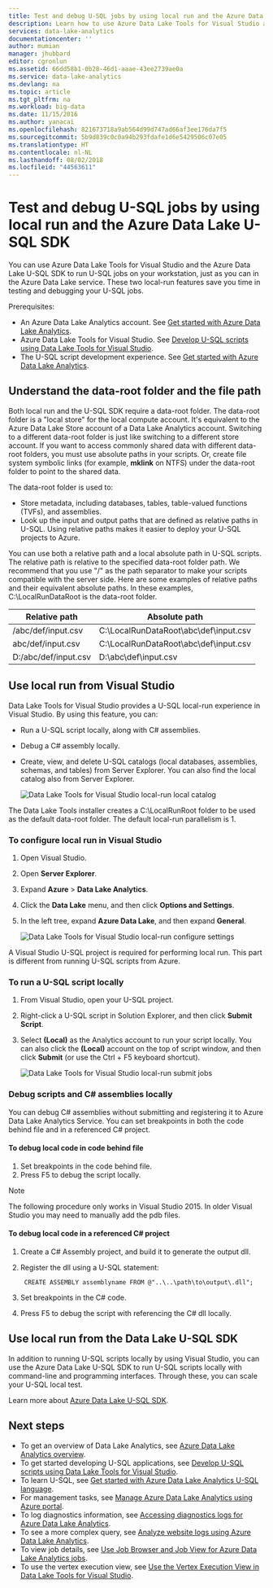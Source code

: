 ```yaml
---
title: Test and debug U-SQL jobs by using local run and the Azure Data Lake U-SQL SDK | Microsoft Docs
description: Learn how to use Azure Data Lake Tools for Visual Studio and the Azure Data Lake U-SQL SDK to test and debug U-SQL jobs on your local workstation.
services: data-lake-analytics
documentationcenter: ''
author: mumian
manager: jhubbard
editor: cgronlun
ms.assetid: 66dd58b1-0b28-46d1-aaae-43ee2739ae0a
ms.service: data-lake-analytics
ms.devlang: na
ms.topic: article
ms.tgt_pltfrm: na
ms.workload: big-data
ms.date: 11/15/2016
ms.author: yanacai
ms.openlocfilehash: 821673718a9ab564d99d747ad66af3ee176da7f5
ms.sourcegitcommit: 5b9d839c0c0a94b293fdafe1d6e5429506c07e05
ms.translationtype: HT
ms.contentlocale: nl-NL
ms.lasthandoff: 08/02/2018
ms.locfileid: "44563611"
---
```

# <a name="test-and-debug-u-sql-jobs-by-using-local-run-and-the-azure-data-lake-u-sql-sdk"></a>Test and debug U-SQL jobs by using local run and the Azure Data Lake U-SQL SDK

You can use Azure Data Lake Tools for Visual Studio and the Azure Data Lake U-SQL SDK to run U-SQL jobs on your workstation, just as you can in the Azure Data Lake service. These two local-run features save you time in testing and debugging your U-SQL jobs.

Prerequisites:

- An Azure Data Lake Analytics account. See [Get started with Azure Data Lake Analytics](data-lake-analytics-get-started-portal.md).
- Azure Data Lake Tools for Visual Studio. See [Develop U-SQL scripts using Data Lake Tools for Visual Studio](data-lake-analytics-data-lake-tools-get-started.md).
- The U-SQL script development experience. See [Get started with Azure Data Lake Analytics](data-lake-analytics-get-started-portal.md).


## <a name="understand-the-data-root-folder-and-the-file-path"></a>Understand the data-root folder and the file path

Both local run and the U-SQL SDK require a data-root folder. The data-root folder is a "local store" for the local compute account. It's equivalent to the Azure Data Lake Store account of a Data Lake Analytics account. Switching to a different data-root folder is just like switching to a different store account. If you want to access commonly shared data with different data-root folders, you must use absolute paths in your scripts. Or, create file system symbolic links (for example, **mklink** on NTFS) under the data-root folder to point to the shared data.

The data-root folder is used to:

- Store metadata, including databases, tables, table-valued functions (TVFs), and assemblies.
- Look up the input and output paths that are defined as relative paths in U-SQL. Using relative paths makes it easier to deploy your U-SQL projects to Azure.

You can use both a relative path and a local absolute path in U-SQL scripts. The relative path is relative to the specified data-root folder path. We recommend that you use "/" as the path separator to make your scripts compatible with the server side. Here are some examples of relative paths and their equivalent absolute paths. In these examples, C:\LocalRunDataRoot is the data-root folder.

|Relative path|Absolute path|
|-------------|-------------|
|/abc/def/input.csv |C:\LocalRunDataRoot\abc\def\input.csv|
|abc/def/input.csv  |C:\LocalRunDataRoot\abc\def\input.csv|
|D:/abc/def/input.csv |D:\abc\def\input.csv|

## <a name="use-local-run-from-visual-studio"></a>Use local run from Visual Studio

Data Lake Tools for Visual Studio provides a U-SQL local-run experience in Visual Studio. By using this feature, you can:

- Run a U-SQL script locally, along with C# assemblies.
- Debug a C# assembly locally.
- Create, view, and delete U-SQL catalogs (local databases, assemblies, schemas, and tables) from Server Explorer. You can also find the local catalog also from Server Explorer.

    ![Data Lake Tools for Visual Studio local-run local catalog](https://docstestmedia1.blob.core.windows.net/azure-media/articles/data-lake-analytics/media/data-lake-analytics-data-lake-tools-local-run/data-lake-tools-for-visual-studio-local-run-local-catalog.png)

The Data Lake Tools installer creates a C:\LocalRunRoot folder to be used as the default data-root folder. The default local-run parallelism is 1.

### <a name="to-configure-local-run-in-visual-studio"></a>To configure local run in Visual Studio

1. Open Visual Studio.
2. Open **Server Explorer**.
3. Expand **Azure** > **Data Lake Analytics**.
4. Click the **Data Lake** menu, and then click **Options and Settings**.
5. In the left tree, expand **Azure Data Lake**, and then expand **General**.

    ![Data Lake Tools for Visual Studio local-run configure settings](https://docstestmedia1.blob.core.windows.net/azure-media/articles/data-lake-analytics/media/data-lake-analytics-data-lake-tools-local-run/data-lake-tools-for-visual-studio-local-run-configure.png)

A Visual Studio U-SQL project is required for performing local run. This part is different from running U-SQL scripts from Azure.

### <a name="to-run-a-u-sql-script-locally"></a>To run a U-SQL script locally
1. From Visual Studio, open your U-SQL project.   
2. Right-click a U-SQL script in Solution Explorer, and then click **Submit Script**.
3. Select **(Local)** as the Analytics account to run your script locally.
You can also click the **(Local)** account on the top of script window, and then click **Submit** (or use the Ctrl + F5 keyboard shortcut).

    ![Data Lake Tools for Visual Studio local-run submit jobs](https://docstestmedia1.blob.core.windows.net/azure-media/articles/data-lake-analytics/media/data-lake-analytics-data-lake-tools-local-run/data-lake-tools-for-visual-studio-local-run-submit-job.png)

### <a name="debug-scripts-and-c-assemblies-locally"></a>Debug scripts and C# assemblies locally

You can debug C# assemblies without submitting and registering it to Azure Data Lake Analytics Service. You can set breakpoints in both the code behind file and in a referenced C# project.

#### <a name="to-debug-local-code-in-code-behind-file"></a>To debug local code in code behind file

1. Set breakpoints in the code behind file.
2. Press F5 to debug the script locally.

> [!NOTE]
   > The following procedure only works in Visual Studio 2015. In older Visual Studio you may need to manually add the pdb files.  
   >
   >

#### <a name="to-debug-local-code-in-a-referenced-c-project"></a>To debug local code in a referenced C# project

1. Create a C# Assembly project, and build it to generate the output dll.
2. Register the dll using a U-SQL statement:

        CREATE ASSEMBLY assemblyname FROM @"..\..\path\to\output\.dll";
        
3. Set breakpoints in the C# code.
4. Press F5 to debug the script with referencing the C# dll locally.

## <a name="use-local-run-from-the-data-lake-u-sql-sdk"></a>Use local run from the Data Lake U-SQL SDK

In addition to running U-SQL scripts locally by using Visual Studio, you can use the Azure Data Lake U-SQL SDK to run U-SQL scripts locally with command-line and programming interfaces. Through these, you can scale your U-SQL local test.

Learn more about [Azure Data Lake U-SQL SDK](data-lake-analytics-u-sql-sdk.md).


## <a name="next-steps"></a>Next steps

* To get an overview of Data Lake Analytics, see [Azure Data Lake Analytics overview](data-lake-analytics-overview.md).
* To get started developing U-SQL applications, see [Develop U-SQL scripts using Data Lake Tools for Visual Studio](data-lake-analytics-data-lake-tools-get-started.md).
* To learn U-SQL, see [Get started with Azure Data Lake Analytics U-SQL language](data-lake-analytics-u-sql-get-started.md).
* For management tasks, see [Manage Azure Data Lake Analytics using Azure portal](data-lake-analytics-manage-use-portal.md).
* To log diagnostics information, see [Accessing diagnostics logs for Azure Data Lake Analytics](data-lake-analytics-diagnostic-logs.md).
* To see a more complex query, see [Analyze website logs using Azure Data Lake Analytics](data-lake-analytics-analyze-weblogs.md).
* To view job details, see [Use Job Browser and Job View for Azure Data Lake Analytics jobs](data-lake-analytics-data-lake-tools-view-jobs.md).
* To use the vertex execution view, see [Use the Vertex Execution View in Data Lake Tools for Visual Studio](data-lake-analytics-data-lake-tools-use-vertex-execution-view.md).



